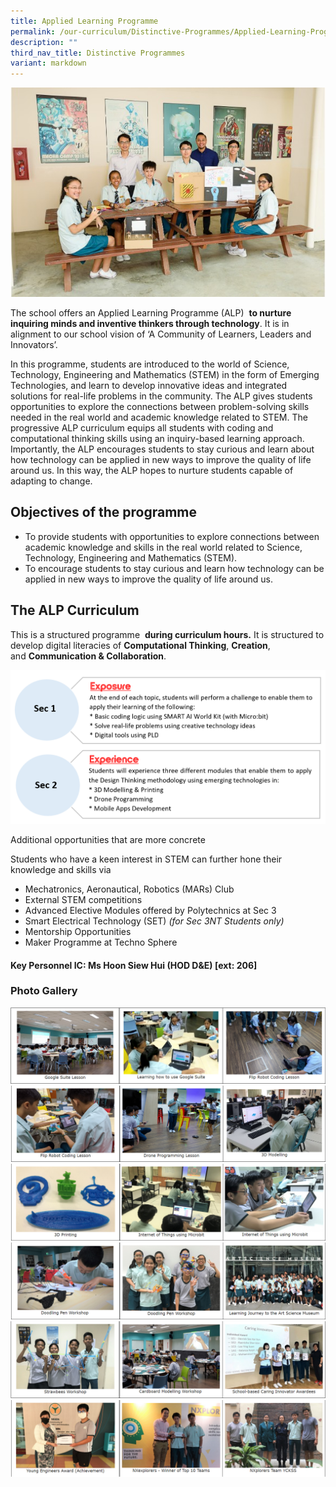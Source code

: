 ```yaml
---
title: Applied Learning Programme
permalink: /our-curriculum/Distinctive-Programmes/Applied-Learning-Programme/
description: ""
third_nav_title: Distinctive Programmes
variant: markdown
---
```

![](/images/Our%20Curriculum/Distinctive%20Programmes/Applied%20Learning%20Programme/A1.jpg)

The school offers an Applied Learning Programme (ALP)  **to nurture inquiring minds and inventive thinkers through technology**. It is in alignment to our school vision of ‘A Community of Learners, Leaders and Innovators’.   

  

In this programme, students are introduced to the world of Science, Technology, Engineering and Mathematics (STEM) in the form of Emerging Technologies, and learn to develop innovative ideas and integrated solutions for real-life problems in the community. The ALP gives students opportunities to explore the connections between problem-solving skills needed in the real world and academic knowledge related to STEM. The progressive ALP curriculum equips all students with coding and computational thinking skills using an inquiry-based learning approach. Importantly, the ALP encourages students to stay curious and learn about how technology can be applied in new ways to improve the quality of life around us. In this way, the ALP hopes to nurture students capable of adapting to change.

  
## Objectives of the programme

* To provide students with opportunities to explore connections between academic knowledge and skills in the real world related to Science, Technology, Engineering and Mathematics (STEM).
* To encourage students to stay curious and learn how technology can be applied in new ways to improve the quality of life around us. 

  
## The ALP Curriculum

This is a structured programme  **during curriculum hours.** It is structured to develop digital literacies of **Computational Thinking**, **Creation**, and **Communication & Collaboration**.

![](/images/Our%20Curriculum/Distinctive%20Programmes/Applied%20Learning%20Programme/DP_ALP_A2updated_20240506.png)

Additional opportunities that are more concrete  

Students who have a keen interest in STEM can further hone their knowledge and skills via

*   Mechatronics, Aeronautical, Robotics (MARs) Club 
*   External STEM competitions
*   Advanced Elective Modules offered by Polytechnics at Sec 3
*   Smart Electrical Technology (SET) _(for Sec 3NT Students only)_
*   Mentorship Opportunities
*   Maker Programme at Techno Sphere 

  

#### Key Personnel IC: Ms Hoon Siew Hui (HOD D&E) \[ext: 206\]



### **Photo Gallery**

![](/images/Our%20Curriculum/Distinctive%20Programmes/Applied%20Learning%20Programme/A3.png)
![](/images/Our%20Curriculum/Distinctive%20Programmes/Applied%20Learning%20Programme/A4.png)
![](/images/Our%20Curriculum/Distinctive%20Programmes/Applied%20Learning%20Programme/A5.png)
![](/images/Our%20Curriculum/Distinctive%20Programmes/Applied%20Learning%20Programme/A6.png)
![](/images/Our%20Curriculum/Distinctive%20Programmes/Applied%20Learning%20Programme/A7.png)
![](/images/Our%20Curriculum/Distinctive%20Programmes/Applied%20Learning%20Programme/A8.png)